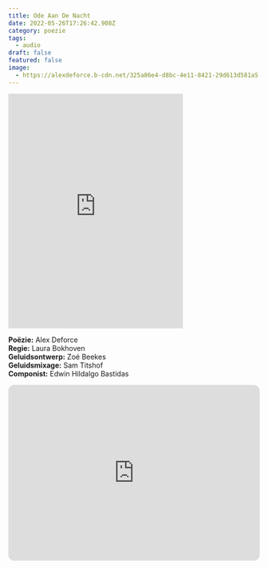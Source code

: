 ```yaml
---
title: Ode Aan De Nacht
date: 2022-05-26T17:26:42.908Z
category: poezie
tags:
  - audio
draft: false
featured: false
image:
  - https://alexdeforce.b-cdn.net/325a86e4-d8bc-4e11-8421-29d613d581a5.jpg
---
```

<iframe style="border: 0; width: 350px; height: 470px;" src="https://bandcamp.com/EmbeddedPlayer/album=592062457/size=large/bgcol=ffffff/linkcol=0687f5/tracklist=false/transparent=true/" seamless><a href="https://alexdeforce.bandcamp.com/album/ode-aan-de-nacht">Ode aan de nacht by Alex Deforce</a></iframe>

**Poëzie:** Alex Deforce\
**Regie:** Laura Bokhoven\
**Geluidsontwerp:** Zoé Beekes\
**Geluidsmixage:** Sam Titshof\
**Componist:** Edwin Hildalgo Bastidas

<iframe style="border-radius:12px" src="https://open.spotify.com/embed/album/0p2qwqemp0x68r4rOVA5Ak?utm_source=generator" width="100%" height="352" frameBorder="0" allowfullscreen="" allow="autoplay; clipboard-write; encrypted-media; fullscreen; picture-in-picture" loading="lazy"></iframe>